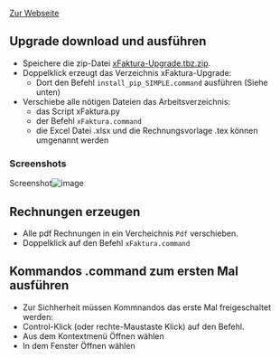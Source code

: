 [Zur Webseite](https://marbx.github.io/xFaktura)


## Upgrade download und ausführen

- Speichere die zip-Datei [xFaktura-Upgrade.tbz.zip](https://downgit.github.io/#/home?url=https://github.com/marbx/xFaktura/blob/master/solution/xFaktura-Upgrade.tbz).
- Doppelklick erzeugt das Verzeichnis xFaktura-Upgrade:
  - Dort den Befehl `install_pip_SIMPLE.command` ausführen (Siehe unten)
- Verschiebe  alle nötigen Dateien das Arbeitsverzeichnis:
  - das Script xFaktura.py
  - der Befehl `xFaktura.command`
  - die Excel Datei .xlsx und die Rechnungsvorlage .tex können umgenannt werden



### Screenshots 

Screenshot![image](https://user-images.githubusercontent.com/8489107/218340668-48fb7ad4-fcb4-45bb-aba3-3b12342f5a26.png)


## Rechnungen erzeugen
- Alle pdf Rechnungen in ein Vercheichnis `Pdf` verschieben.
- Doppelklick auf den Befehl `xFaktura.command`



## Kommandos .command zum ersten Mal ausführen
- Zur Sichherheit müssen Kommnandos das erste Mal freigeschaltet werden:
- Control-Klick (oder rechte-Maustaste Klick) auf den Befehl.
- Aus dem Kontextmenü Öffnen wählen
- In dem Fenster Öffnen wählen

